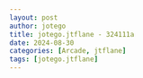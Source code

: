 ```yaml
---
layout: post
author: jotego
title: jotego.jtflane - 324111a
date: 2024-08-30
categories: [Arcade, jtflane]
tags: [jotego.jtflane]
---
```


